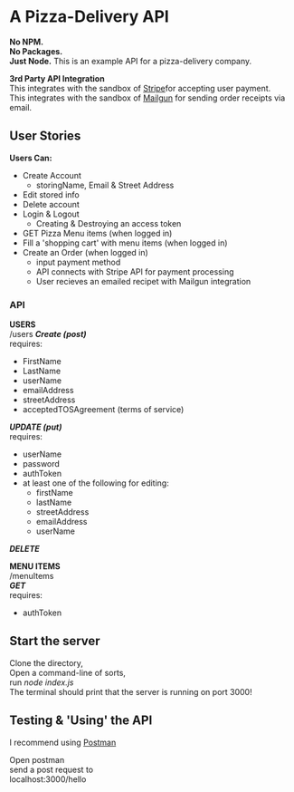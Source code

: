 # A Pizza-Delivery API

**No NPM.**  
**No Packages.**  
**Just Node.**
This is an example API for a pizza-delivery company.  
  
**3rd Party API Integration**  
This integrates with the sandbox of [Stripe](https://stripe.com/)for accepting user payment.  
This integrates with the sandbox of [Mailgun](https://www.mailgun.com) for sending order receipts via email.  
  
## User Stories  
**Users Can:**  
- Create Account  
	- storingName, Email & Street Address  
- Edit stored info  
- Delete account  
- Login & Logout  
	- Creating & Destroying an access token  
- GET Pizza Menu items (when logged in)  
- Fill a 'shopping cart' with menu items (when logged in)  
- Create an Order (when logged in)  
	- input payment method  
	- API connects with Stripe API for payment processing  
	- User recieves an emailed recipet with Mailgun integration  
  
  
### API
**USERS**  
	/users
***Create (post)***   
requires:  
- FirstName  
- LastName  
- userName  
- emailAddress  
- streetAddress  
- acceptedTOSAgreement (terms of service)

***UPDATE (put)***  
requires:  
- userName  
- password  
- authToken  
- at least one of the following for editing:  
	- firstName  
	- lastName  
	- streetAddress  
	- emailAddress  
	- userName  

***DELETE***   


**MENU ITEMS**  
	/menuItems  
***GET***  
requires:  
- authToken  



	



## Start the server
Clone the directory,  
Open a command-line of sorts,  
run _node index.js_  
The terminal should print that the server is running on port 3000!

## Testing & 'Using' the API
I recommend using [Postman](https://www.getpostman.com/)  

Open postman  
send a post request to  
localhost:3000/hello
